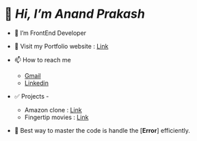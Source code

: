 # 👋 _Hi, I’m Anand Prakash_
- 🌱 I’m FrontEnd Developer
- 👻 Visit my Portfolio website : [Link](https://anand-portffolio.netlify.app/)
- 📫 How to reach me <br>
  - [Gmail](mailto:ap.anandprakash21@gmail.com)
  - [Linkedin](https://www.linkedin.com/in/anandprakash21/)

- ✅ Projects -
  - Amazon clone : [Link](https://amazonclonewebapp.netlify.app/)
  - Fingertip movies : [Link](https://fingertip-movies.netlify.app/)


- 📄 Best way to master the code is handle the [**Error**] efficiently.
